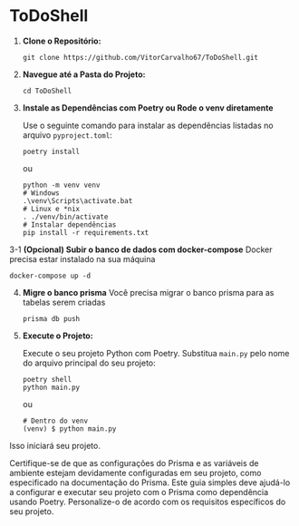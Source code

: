 # ToDoShell

1. **Clone o Repositório:**

   ```
   git clone https://github.com/VitorCarvalho67/ToDoShell.git
   ```

2. **Navegue até a Pasta do Projeto:**

   ```
   cd ToDoShell
   ```

3. **Instale as Dependências com Poetry ou Rode o venv diretamente**

   Use o seguinte comando para instalar as dependências listadas no arquivo `pyproject.toml`:

   ```
   poetry install
   ```

   ou

   ```
   python -m venv venv
   # Windows
   .\venv\Scripts\activate.bat
   # Linux e *nix
   . ./venv/bin/activate
   # Instalar dependências
   pip install -r requirements.txt
   ```

3-1 **(Opcional) Subir o banco de dados com docker-compose**
Docker precisa estar instalado na sua máquina

```
docker-compose up -d
```

4. **Migre o banco prisma**
   Você precisa migrar o banco prisma para as tabelas serem criadas

   ```
   prisma db push
   ```

5. **Execute o Projeto:**

   Execute o seu projeto Python com Poetry. Substitua `main.py` pelo nome do arquivo principal do seu projeto:

   ```
   poetry shell
   python main.py
   ```

   ou

   ```
   # Dentro do venv
   (venv) $ python main.py
   ```

Isso iniciará seu projeto.

Certifique-se de que as configurações do Prisma e as variáveis de ambiente estejam devidamente configuradas em seu projeto, como especificado na documentação do Prisma. Este guia simples deve ajudá-lo a configurar e executar seu projeto com o Prisma como dependência usando Poetry. Personalize-o de acordo com os requisitos específicos do seu projeto.
